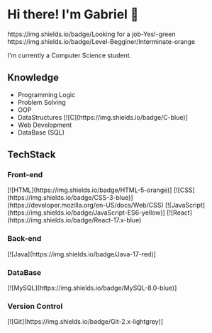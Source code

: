 <h1>Hi there! I'm Gabriel 🧐</h1>
  https://img.shields.io/badge/Looking for a job-Yes!-green
  https://img.shields.io/badge/Level-Begginer/Interminate-orange
 <p> I'm currently a Computer Science student.</p>

 <h2> Knowledge</h2>
 <ul>
     <li>Programming Logic</li>
     <li>Problem Solving</li>
     <li>OOP</li>
     <li>DataStructures [![C](https://img.shields.io/badge/C-blue)]</li>
     <li>Web Development</li>
     <li>DataBase (SQL)</li>
 </ul>

 <h2>TechStack</h2>
  <h3>Front-end</h3> [![HTML](https://img.shields.io/badge/HTML-5-orange)] [![CSS](https://img.shields.io/badge/CSS-3-blue)](https://developer.mozilla.org/en-US/docs/Web/CSS)
[![JavaScript](https://img.shields.io/badge/JavaScript-ES6-yellow)]
[![React](https://img.shields.io/badge/React-17.x-blue)
   <h3>Back-end</h3> [![Java](https://img.shields.io/badge/Java-17-red)]
  <h3>DataBase</h3> [![MySQL](https://img.shields.io/badge/MySQL-8.0-blue)]
   <h3>Version Control</h3> [![Git](https://img.shields.io/badge/Git-2.x-lightgrey)]

  
  
